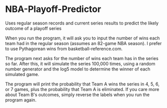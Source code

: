 # NBA-Playoff-Predictor
Uses regular season records and current series results to predict the likely outcome of a playoff series

When you run the program, it will ask you to input the number of wins each team had in the regular season (assumes an 82-game NBA season). I prefer to use Pythagorean wins from basketball-reference.com.

The program next asks for the number of wins each team has in the series so far. After this, it will simulate the series 100,000 times, using a random number generator and the log5 model to determine the winner of each simulated game.

The program will print the probability that Team A wins the series in 4, 5, 6, or 7 games, plus the probability that Team A is eliminated. If you care more about Team B's outcomes, simply reverse the labels when you run the program again.
